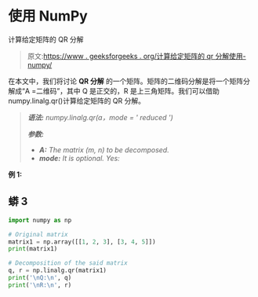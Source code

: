 # 使用 NumPy

计算给定矩阵的 QR 分解

> 原文:[https://www . geeksforgeeks . org/计算给定矩阵的 qr 分解使用-numpy/](https://www.geeksforgeeks.org/calculate-the-qr-decomposition-of-a-given-matrix-using-numpy/)

在本文中，我们将讨论 **QR 分解** 的一个矩阵。矩阵的二维码分解是将一个矩阵分解成“A =二维码”，其中 Q 是正交的，R 是上三角矩阵。我们可以借助 numpy.linalg.qr()计算给定矩阵的 QR 分解。

> ***语法:** numpy.linalg.qr(a，mode = ' reduced ')*
> 
> ***参数:***
> 
> *   ***A:** The matrix (m, n) to be decomposed.*
> *   ***mode:** It is optional. Yes:*

**例 1:**

## 蟒 3

```py
import numpy as np

# Original matrix
matrix1 = np.array([[1, 2, 3], [3, 4, 5]])
print(matrix1)

# Decomposition of the said matrix
q, r = np.linalg.qr(matrix1)
print('\nQ:\n', q)
print('\nR:\n', r)
```
